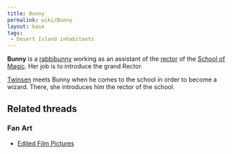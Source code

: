 ```yaml
---
title: Bunny
permalink: wiki/Bunny
layout: base
tags:
 - Desert Island inhabitants
---
```


**Bunny** is a [rabbibunny](rabbibunny "wikilink") working as an
assistant of the [rector](Rector_of_the_School_of_Magic "wikilink") of
the [School of Magic](School_of_Magic "wikilink"). Her job is to
introduce the grand Rector.

[Twinsen](Twinsen "wikilink") meets Bunny when he comes to the school in
order to become a wizard. There, she introduces him the rector of the
school.

## Related threads

### Fan Art

- [Edited Film
  Pictures](http://forum.magicball.net/showthread.php?p=271795#post271795)
